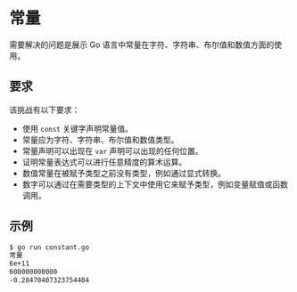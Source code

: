 # 常量

需要解决的问题是展示 Go 语言中常量在字符、字符串、布尔值和数值方面的使用。

## 要求

该挑战有以下要求：

- 使用 `const` 关键字声明常量值。
- 常量应为字符、字符串、布尔值和数值类型。
- 常量声明可以出现在 `var` 声明可以出现的任何位置。
- 证明常量表达式可以进行任意精度的算术运算。
- 数值常量在被赋予类型之前没有类型，例如通过显式转换。
- 数字可以通过在需要类型的上下文中使用它来赋予类型，例如变量赋值或函数调用。

## 示例

```sh
$ go run constant.go
常量
6e+11
600000000000
-0.28470407323754404
```
